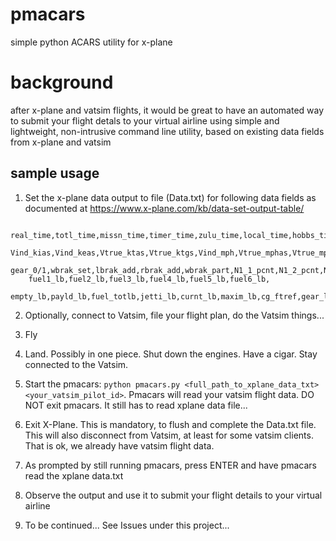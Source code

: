 # pmacars
simple python ACARS utility for x-plane

# background
after x-plane and vatsim flights, it would be great to have an automated way to submit your flight detals to your virtual airline using simple and lightweight, non-intrusive command line utility, based on existing data fields from x-plane and vatsim

## sample usage
1. Set the x-plane data output to file (Data.txt) for following data fields as documented at https://www.x-plane.com/kb/data-set-output-table/
```
    real_time,totl_time,missn_time,timer_time,zulu_time,local_time,hobbs_time,
    Vind_kias,Vind_keas,Vtrue_ktas,Vtrue_ktgs,Vind_mph,Vtrue_mphas,Vtrue_mphgs,
    gear_0/1,wbrak_set,lbrak_add,rbrak_add,wbrak_part,N1_1_pcnt,N1_2_pcnt,N2_1_pcnt,N2_2_pcnt,
    fuel1_lb,fuel2_lb,fuel3_lb,fuel4_lb,fuel5_lb,fuel6_lb,
    empty_lb,payld_lb,fuel_totlb,jetti_lb,curnt_lb,maxim_lb,cg_ftref,gear_lb,gear_lb,gear_lb
```
2. Optionally, connect to Vatsim, file your flight plan, do the Vatsim things...

3. Fly

4. Land. Possibly in one piece. Shut down the engines. Have a cigar. Stay connected to the Vatsim.

5. Start the pmacars: `python pmacars.py <full_path_to_xplane_data_txt> <your_vatsim_pilot_id>`. Pmacars will read your vatsim flight data. DO NOT exit pmacars. It still has to read xplane data file...

6. Exit X-Plane. This is mandatory, to flush and complete the Data.txt file. This will also disconnect from Vatsim, at least for some vatsim clients. That is ok, we already have vatsim flight data.

7. As prompted by still running pmacars, press ENTER and have pmacars read the xplane data.txt

8. Observe the output and use it to submit your flight details to your virtual airline

9. To be continued... See Issues under this project...
